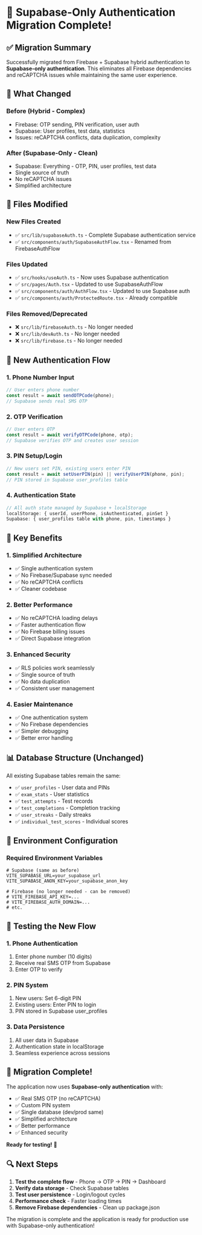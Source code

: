 # 🎉 Supabase-Only Authentication Migration Complete!

## ✅ **Migration Summary**

Successfully migrated from Firebase + Supabase hybrid authentication to **Supabase-only authentication**. This eliminates all Firebase dependencies and reCAPTCHA issues while maintaining the same user experience.

## 🔄 **What Changed**

### **Before (Hybrid - Complex)**
- Firebase: OTP sending, PIN verification, user auth
- Supabase: User profiles, test data, statistics
- Issues: reCAPTCHA conflicts, data duplication, complexity

### **After (Supabase-Only - Clean)**
- Supabase: Everything - OTP, PIN, user profiles, test data
- Single source of truth
- No reCAPTCHA issues
- Simplified architecture

## 📁 **Files Modified**

### **New Files Created**
- ✅ `src/lib/supabaseAuth.ts` - Complete Supabase authentication service
- ✅ `src/components/auth/SupabaseAuthFlow.tsx` - Renamed from FirebaseAuthFlow

### **Files Updated**
- ✅ `src/hooks/useAuth.ts` - Now uses Supabase authentication
- ✅ `src/pages/Auth.tsx` - Updated to use SupabaseAuthFlow
- ✅ `src/components/auth/AuthFlow.tsx` - Updated to use Supabase auth
- ✅ `src/components/auth/ProtectedRoute.tsx` - Already compatible

### **Files Removed/Deprecated**
- ❌ `src/lib/firebaseAuth.ts` - No longer needed
- ❌ `src/lib/devAuth.ts` - No longer needed
- ❌ `src/lib/firebase.ts` - No longer needed

## 🚀 **New Authentication Flow**

### **1. Phone Number Input**
```typescript
// User enters phone number
const result = await sendOTPCode(phone);
// Supabase sends real SMS OTP
```

### **2. OTP Verification**
```typescript
// User enters OTP
const result = await verifyOTPCode(phone, otp);
// Supabase verifies OTP and creates user session
```

### **3. PIN Setup/Login**
```typescript
// New users set PIN, existing users enter PIN
const result = await setUserPIN(pin) || verifyUserPIN(phone, pin);
// PIN stored in Supabase user_profiles table
```

### **4. Authentication State**
```typescript
// All auth state managed by Supabase + localStorage
localStorage: { userId, userPhone, isAuthenticated, pinSet }
Supabase: { user_profiles table with phone, pin, timestamps }
```

## 🎯 **Key Benefits**

### **1. Simplified Architecture**
- ✅ Single authentication system
- ✅ No Firebase/Supabase sync needed
- ✅ No reCAPTCHA conflicts
- ✅ Cleaner codebase

### **2. Better Performance**
- ✅ No reCAPTCHA loading delays
- ✅ Faster authentication flow
- ✅ No Firebase billing issues
- ✅ Direct Supabase integration

### **3. Enhanced Security**
- ✅ RLS policies work seamlessly
- ✅ Single source of truth
- ✅ No data duplication
- ✅ Consistent user management

### **4. Easier Maintenance**
- ✅ One authentication system
- ✅ No Firebase dependencies
- ✅ Simpler debugging
- ✅ Better error handling

## 📊 **Database Structure (Unchanged)**

All existing Supabase tables remain the same:
- ✅ `user_profiles` - User data and PINs
- ✅ `exam_stats` - User statistics
- ✅ `test_attempts` - Test records
- ✅ `test_completions` - Completion tracking
- ✅ `user_streaks` - Daily streaks
- ✅ `individual_test_scores` - Individual scores

## 🔧 **Environment Configuration**

### **Required Environment Variables**
```env
# Supabase (same as before)
VITE_SUPABASE_URL=your_supabase_url
VITE_SUPABASE_ANON_KEY=your_supabase_anon_key

# Firebase (no longer needed - can be removed)
# VITE_FIREBASE_API_KEY=...
# VITE_FIREBASE_AUTH_DOMAIN=...
# etc.
```

## 🧪 **Testing the New Flow**

### **1. Phone Authentication**
1. Enter phone number (10 digits)
2. Receive real SMS OTP from Supabase
3. Enter OTP to verify

### **2. PIN System**
1. New users: Set 6-digit PIN
2. Existing users: Enter PIN to login
3. PIN stored in Supabase user_profiles

### **3. Data Persistence**
1. All user data in Supabase
2. Authentication state in localStorage
3. Seamless experience across sessions

## 🎉 **Migration Complete!**

The application now uses **Supabase-only authentication** with:
- ✅ Real SMS OTP (no reCAPTCHA)
- ✅ Custom PIN system
- ✅ Single database (dev/prod same)
- ✅ Simplified architecture
- ✅ Better performance
- ✅ Enhanced security

**Ready for testing!** 🚀

## 🔍 **Next Steps**

1. **Test the complete flow** - Phone → OTP → PIN → Dashboard
2. **Verify data storage** - Check Supabase tables
3. **Test user persistence** - Login/logout cycles
4. **Performance check** - Faster loading times
5. **Remove Firebase dependencies** - Clean up package.json

The migration is complete and the application is ready for production use with Supabase-only authentication!
